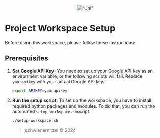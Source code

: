 <div align="center">
  <img src="https://www.uni-hildesheim.de/media/_processed_/d/8/csm_Bildkombo_Logo_Uni_Hildesheim-1850_8fd99cc21e.jpg" alt=“Uni“ title=“Uni“>
</div>

# Project Workspace Setup

Before using this workspace, please follow these instructions:

## Prerequisites

1. **Set Google API Key:**
   You need to set up your Google API key as an environment variable, or the following scripts will fail. Replace `yourapikey` with your actual Google API key.
   
   ```bash
   export APIKEY=yourapikey
   ```
   
2. **Run the setup script:**
   To set up the workspace, you have to install required python packages and modules. To do that, you can run the automated `setup-workspace.sh`script.
   
   ```bash
   ./setup-workspace.sh
   ```
   
   > schwienernitzel © 2024